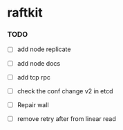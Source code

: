 # raftkit

### TODO 
- [ ] add node replicate
- [ ] add node docs 
- [ ] add tcp rpc 
- [ ] check the conf change v2 in etcd
- [ ] Repair wall 
- [ ] remove retry after from linear read 




